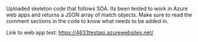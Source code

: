 Uploaded skeleton code that follows SOA.
Its been tested to work in Azure web apps and returns a JSON array of match objects.
Make sure to read the comment sections in the code to know what needs to be added in.

Link to web app test:
https://4633testapi.azurewebsites.net/
